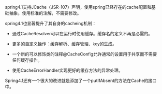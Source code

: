 spring4.1支持JCache（JSR-107）声明，使用spring已经存在的cache配置和基础抽象。使用标准的注解，不需要修改。

spring4.1也显著提升了其自身的cacheing机制：

- 通过CacheResolver可以在运行时使用缓存。缓存名的定义不再是必需的。

- 更多的自定义操作：缓存解析、缓存管理、key的生成。

- 一个新的可以修饰类的注释@CacheConfig允许通常的设置用于共享而不需要任何缓存操作。

- 使用CacheErrorHandler实现更好的缓存方法的异常处理。

Spring4.1还有一个很大的改进就是添加了一个putIfAbsent的方法在Cache的接口中。